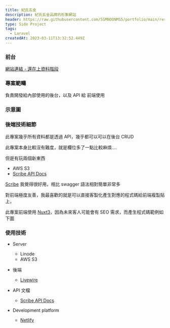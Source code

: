 ```yaml
---
title: 紀氏五金
description: 紀氏五金品牌的形象網站
header: https://raw.githubusercontent.com/5SMNOONMS5/portfolio/main/resources/projects/keebrother/keebrother1.png
type: Side Project
tags:
  - Laravel
createdAt: 2023-03-11T13:32:52.449Z
---
```


### 前台

[網站連結 - 還在上資料階段](https://staging-keebrother.netlify.app/)


### 專案範疇

負責開發給內部使用的後台，以及 API 給 前端使用

### 示意圖

<smart-figure src="https://raw.githubusercontent.com/5SMNOONMS5/portfolio/main/resources/projects/keebrother/keebrother2.png"></smart-figure>
<smart-figure src="https://raw.githubusercontent.com/5SMNOONMS5/portfolio/main/resources/projects/keebrother/keebrother3.png"></smart-figure>
<smart-figure src="https://raw.githubusercontent.com/5SMNOONMS5/portfolio/main/resources/projects/keebrother/keebrother4.png"></smart-figure>

### 後端技術細節

此專案幾乎所有資料都是透過 API，幾乎都可以可以在後台 CRUD

此專案本身比較沒有難度，就是欄位多了一點比較麻煩....

但是有玩兩個新東西

* AWS S3
* [Scribe API Docs](https://scribe.knuckles.wtf/laravel/documenting)

[Scribe](https://scribe.knuckles.wtf/laravel/documenting) 我覺得很好用，相比 swagger 語法相對簡單非常多

對前端極度友善，我最喜歡的就是可以直接客製化產生對應的程式碼給前端複製貼上，

此專案前端使用 [Nuxt3](https://nuxt.com/)，因為未來客人可能會有 SEO 需求，而產生程式碼範例如下圖

<smart-figure src="https://raw.githubusercontent.com/5SMNOONMS5/portfolio/main/resources/projects/keebrother/keebrother5.png"></smart-figure>

### 使用技術

* Server
  * Linode
  * AWS S3

* 後端
  * [Livewire](https://laravel-livewire.com/)

* API 文檔
  * [Scribe API Docs](https://scribe.knuckles.wtf/laravel/documenting)

* Development platform
  * [Netlify](https://www.netlify.com/)
